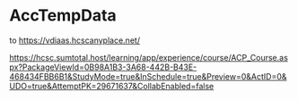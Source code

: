 # AccTempData

to https://vdiaas.hcscanyplace.net/

https://hcsc.sumtotal.host/learning/app/experience/course/ACP_Course.aspx?PackageViewId=0B98A1B3-3A68-442B-B43E-468434FBB6B1&StudyMode=true&InSchedule=true&Preview=0&ActID=0&UDO=true&AttemptPK=29671637&CollabEnabled=false
